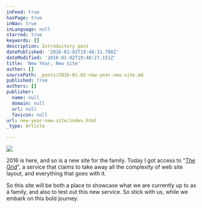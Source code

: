 ```yaml
---
inFeed: true
hasPage: true
inNav: true
inLanguage: null
starred: true
keywords: []
description: Introductory post
datePublished: '2016-01-02T19:48:31.708Z'
dateModified: '2016-01-02T19:48:27.151Z'
title: 'New Year, New Site'
author: []
sourcePath: _posts/2016-01-02-new-year-new-site.md
published: true
authors: []
publisher:
  name: null
  domain: null
  url: null
  favicon: null
url: new-year-new-site/index.html
_type: Article

---
```

![](https://the-grid-user-content.s3-us-west-2.amazonaws.com/333f34c3-17d8-4b8f-b03f-f630fd6e575d.jpg)

2016 is here, and so is a new site for the family. Today I got access to "[The Grid][0]", a service that claims to take away all the complexity of web site layout, and everything that goes with it.

So
this site will be both a place to showcase what we are currently up to 
as a family, and also to test out this new service. So stick with us, 
while we embark on this bold journey.

[0]: https://app.thegrid.io/posts/be846966-cbb0-4a08-8ce2-cd655a8ca6f6/New%20Year,%20New%20Site